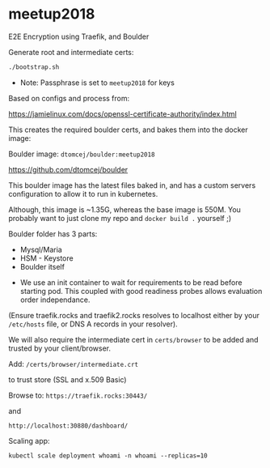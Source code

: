 # meetup2018
E2E Encryption using Traefik, and Boulder

Generate root and intermediate certs:

```bash
./bootstrap.sh
```
* Note: Passphrase is set to `meetup2018` for keys

Based on configs and process from:

https://jamielinux.com/docs/openssl-certificate-authority/index.html

This creates the required boulder certs, and bakes them into the docker image:

Boulder image: `dtomcej/boulder:meetup2018`

https://github.com/dtomcej/boulder

This boulder image has the latest files baked in, and has a custom servers configuration to allow it to run in kubernetes.

Although, this image is ~1.35G, whereas the base image is 550M. You probably want to just clone my repo and `docker build .` yourself ;)

Boulder folder has 3 parts:

* Mysql/Maria
* HSM - Keystore
* Boulder itself

 - We use an init container to wait for requirements to be read before starting pod. This coupled with good readiness probes allows evaluation order independance.

(Ensure traefik.rocks and traefik2.rocks resolves to localhost either by your `/etc/hosts` file, or DNS A records in your resolver).

We will also require the intermediate cert in `certs/browser` to be added and trusted by your client/browser.

Add:
`/certs/browser/intermediate.crt`

to trust store (SSL and x.509 Basic)

Browse to: `https://traefik.rocks:30443/`

and

`http://localhost:30880/dashboard/`

Scaling app:

`kubectl scale deployment whoami -n whoami --replicas=10`